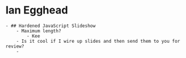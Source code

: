 # Ian Egghead
	- ## Hardened JavaScript Slideshow
		- Maximum length?
			- Kee
		- Is it cool if I wire up slides and then send them to you for review?
		-